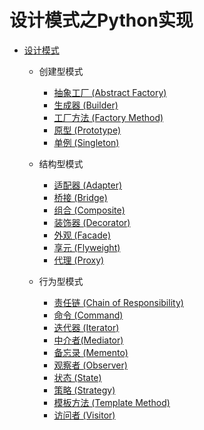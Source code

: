# 设计模式之Python实现

* [设计模式](readme.md)

  * 创建型模式 
    * [抽象工厂 (Abstract Factory)](./Abstract_Factory/readme.md)
    * [生成器 (Builder)](./Builder/readme.md)
    * [工厂方法 (Factory Method)](./Factory/readme.md)
    * [原型 (Prototype)](./Prototype/readme.md)
    * [单例 (Singleton)](./Singleton/readme.md)
    
  * 结构型模式

    * [适配器 (Adapter)](./Adapter/readme.md)
    * [桥接 (Bridge)](./Bridge/readme.md)
    * [组合 (Composite)](./Composite/readme.md)
    * [装饰器 (Decorator) ](./Decorator/readme.md)
    * [外观 (Facade) ](./Facade/readme.md)
    * [享元 (Flyweight) ](./Flyweight/readme.md)
    * [代理 (Proxy) ](./Proxy/readme.md)

  * 行为型模式

    * [责任链 (Chain of Responsibility) ](./Chain/readme.md)
    * [命令 (Command) ](./Command/readme.md)
    * [迭代器 (Iterator) ](./Iterator/readme.md)
    * [中介者(Mediator) ](./Mediator/readme.md)
    * [备忘录 (Memento) ](./Memento/readme.md)
    * [观察者 (Observer) ](./Observer/readme.md)
    * [状态 (State) ](./State/readme.md)
    * [策略 (Strategy) ](./Strategy/readme.md)
    * [模板方法 (Template Method)  ](./Template_Method/readme.md)
    * [访问者 (Visitor)](Visitor/readme.md) 